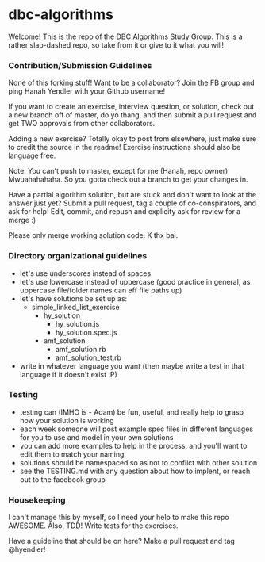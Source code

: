 # dbc-algorithms
Welcome!  This is the repo of the DBC Algorithms Study Group.  This is a rather slap-dashed repo, so take from it or give to it what you will!


### Contribution/Submission Guidelines

None of this forking stuff!  Want to be a collaborator?  Join the FB group and ping Hanah Yendler with your Github username!

If you want to create an exercise, interview question, or solution, check out a new branch off of master, do yo thang, and then submit a pull request and get TWO approvals from other collaborators.  

Adding a new exercise?  Totally okay to post from elsewhere, just make sure to credit the source in the readme!  Exercise instructions should also be language free.

Note: You can't push to master, except for me (Hanah, repo owner) Mwuahahahaha.  So you gotta check out a branch to get your changes in.

Have a partial algorithm solution, but are stuck and don't want to look at the answer just yet?  Submit a pull request, tag a couple of co-conspirators, and ask for help! Edit, commit, and repush and explicity ask for review for a merge :)

Please only merge working solution code.  K thx bai.


### Directory organizational guidelines
- let's use underscores instead of spaces
- let's use lowercase instead of uppercase (good practice in general, as uppercase file/folder names can eff file paths up)
- let's have solutions be set up as:
  - simple_linked_list_exercise
    - hy_solution
       - hy_solution.js
       - hy_solution.spec.js
    - amf_solution
      - amf_solution.rb
      - amf_solution_test.rb
- write in whatever language you want (then maybe write a test in that language if it doesn't exist :P)

### Testing
- testing can (IMHO is - Adam) be fun, useful, and really help to grasp how your solution is working
- each week someone will post example spec files in different languages for you to use and model in your own solutions
- you can add more examples to help in the process, and you'll want to edit them to match your naming
- solutions should be namespaced so as not to conflict with other solution
- see the TESTING.md with any question about how to implent, or reach out to the facebook group

### Housekeeping
I can't manage this by myself, so I need your help to make this repo AWESOME. Also, TDD!  Write tests for the exercises.

Have a guideline that should be on here? Make a pull request and tag @hyendler!

